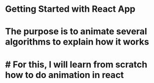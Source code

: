 # Getting Started with React App
# The purpose is to animate several algorithms to explain how it works
# # For this, I will learn from scratch how to do animation in react


